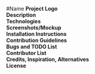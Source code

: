 #Name
**Project Logo**
<br>**Description**
<br>**Technologies**
<br>**Screenshots/Mockup**
<br>**Installation Instructions**
<br>**Contribution Guidelines**
<br>**Bugs and TODO List**
<br>**Contributor List**
<br>**Credits, Inspiration, Alternatives**
<br>**License**
